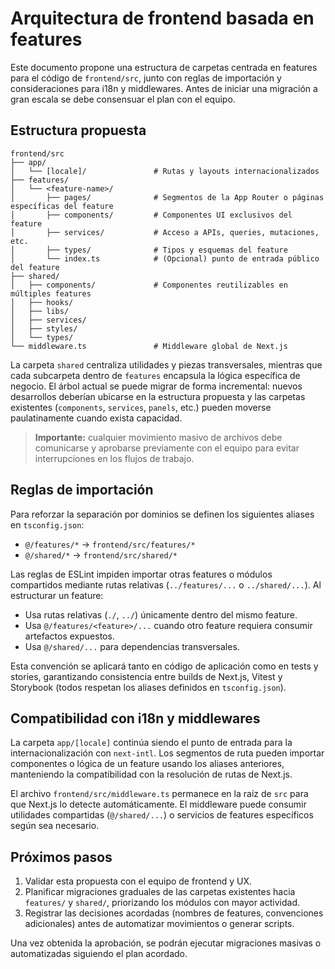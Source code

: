# Arquitectura de frontend basada en features

Este documento propone una estructura de carpetas centrada en features para el código de `frontend/src`, junto con reglas de importación y consideraciones para i18n y middlewares. Antes de iniciar una migración a gran escala se debe consensuar el plan con el equipo.

## Estructura propuesta

```
frontend/src
├── app/
│   └── [locale]/               # Rutas y layouts internacionalizados
├── features/
│   └── <feature-name>/
│       ├── pages/              # Segmentos de la App Router o páginas específicas del feature
│       ├── components/         # Componentes UI exclusivos del feature
│       ├── services/           # Acceso a APIs, queries, mutaciones, etc.
│       ├── types/              # Tipos y esquemas del feature
│       └── index.ts            # (Opcional) punto de entrada público del feature
├── shared/
│   ├── components/             # Componentes reutilizables en múltiples features
│   ├── hooks/
│   ├── libs/
│   ├── services/
│   ├── styles/
│   └── types/
└── middleware.ts               # Middleware global de Next.js
```

La carpeta `shared` centraliza utilidades y piezas transversales, mientras que cada subcarpeta dentro de `features` encapsula la lógica específica de negocio. El árbol actual se puede migrar de forma incremental: nuevos desarrollos deberían ubicarse en la estructura propuesta y las carpetas existentes (`components`, `services`, `panels`, etc.) pueden moverse paulatinamente cuando exista capacidad.

> **Importante:** cualquier movimiento masivo de archivos debe comunicarse y aprobarse previamente con el equipo para evitar interrupciones en los flujos de trabajo.

## Reglas de importación

Para reforzar la separación por dominios se definen los siguientes aliases en `tsconfig.json`:

- `@/features/*` → `frontend/src/features/*`
- `@/shared/*` → `frontend/src/shared/*`

Las reglas de ESLint impiden importar otras features o módulos compartidos mediante rutas relativas (`../features/...` o `../shared/...`). Al estructurar un feature:

- Usa rutas relativas (`./`, `../`) únicamente dentro del mismo feature.
- Usa `@/features/<feature>/...` cuando otro feature requiera consumir artefactos expuestos.
- Usa `@/shared/...` para dependencias transversales.

Esta convención se aplicará tanto en código de aplicación como en tests y stories, garantizando consistencia entre builds de Next.js, Vitest y Storybook (todos respetan los aliases definidos en `tsconfig.json`).

## Compatibilidad con i18n y middlewares

La carpeta `app/[locale]` continúa siendo el punto de entrada para la internacionalización con `next-intl`. Los segmentos de ruta pueden importar componentes o lógica de un feature usando los aliases anteriores, manteniendo la compatibilidad con la resolución de rutas de Next.js.

El archivo `frontend/src/middleware.ts` permanece en la raíz de `src` para que Next.js lo detecte automáticamente. El middleware puede consumir utilidades compartidas (`@/shared/...`) o servicios de features específicos según sea necesario.

## Próximos pasos

1. Validar esta propuesta con el equipo de frontend y UX.
2. Planificar migraciones graduales de las carpetas existentes hacia `features/` y `shared/`, priorizando los módulos con mayor actividad.
3. Registrar las decisiones acordadas (nombres de features, convenciones adicionales) antes de automatizar movimientos o generar scripts.

Una vez obtenida la aprobación, se podrán ejecutar migraciones masivas o automatizadas siguiendo el plan acordado.
